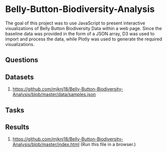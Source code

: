 # Belly-Button-Biodiversity-Analysis

The goal of this project was to use JavaScript to present interactive visualizations of Belly Button Biodiversity Data within a web page. Since the baseline data was provided in the form of a JSON array, D3 was used to import and process the data, while Plotly was used to generate the required visualizations.

## Questions



## Datasets

1. https://github.com/mjknj18/Belly-Button-Biodiversity-Analysis/blob/master/data/samples.json

## Tasks



## Results

1. https://github.com/mjknj18/Belly-Button-Biodiversity-Analysis/blob/master/index.html (Run this file in a browser.)